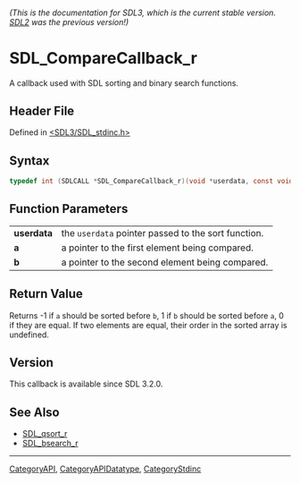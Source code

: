 ###### (This is the documentation for SDL3, which is the current stable version. [SDL2](https://wiki.libsdl.org/SDL2/) was the previous version!)
# SDL_CompareCallback_r

A callback used with SDL sorting and binary search functions.

## Header File

Defined in [<SDL3/SDL_stdinc.h>](https://github.com/libsdl-org/SDL/blob/main/include/SDL3/SDL_stdinc.h)

## Syntax

```c
typedef int (SDLCALL *SDL_CompareCallback_r)(void *userdata, const void *a, const void *b);
```

## Function Parameters

|              |                                                     |
| ------------ | --------------------------------------------------- |
| **userdata** | the `userdata` pointer passed to the sort function. |
| **a**        | a pointer to the first element being compared.      |
| **b**        | a pointer to the second element being compared.     |

## Return Value

Returns -1 if `a` should be sorted before `b`, 1 if `b` should be sorted
before `a`, 0 if they are equal. If two elements are equal, their order in
the sorted array is undefined.

## Version

This callback is available since SDL 3.2.0.

## See Also

- [SDL_qsort_r](SDL_qsort_r)
- [SDL_bsearch_r](SDL_bsearch_r)

----
[CategoryAPI](CategoryAPI), [CategoryAPIDatatype](CategoryAPIDatatype), [CategoryStdinc](CategoryStdinc)

